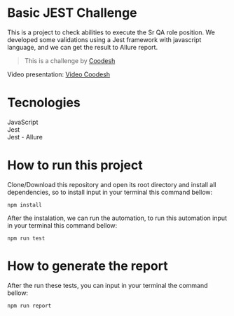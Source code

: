# Basic JEST Challenge

This is a project to check abilities to execute the Sr QA role position. We developed some validations using a Jest framework with javascript language, and we can get the result to Allure report.

>  This is a challenge by [Coodesh](https://coodesh.com/)

Video presentation: [Video Coodesh](https://www.loom.com/share/cc1550a51ac64ae0a11e1feb74cecb9d)


# Tecnologies

JavaScript <br/>
Jest <br/>
Jest - Allure <br/>

# How to run this project
Clone/Download this repository and open its root directory and install all dependencies, so to install input in your terminal this command bellow:

`npm install`

After the instalation, we can run the automation, to run this automation input in your terminal this command bellow:

`npm run test`


# How to generate the report

After the run these tests, you can input in your terminal the command bellow:

`npm run report`

